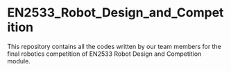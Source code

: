 # EN2533_Robot_Design_and_Competition
This repository contains all the codes written by our team members for the final robotics competition of EN2533 Robot Design and Competition module.
